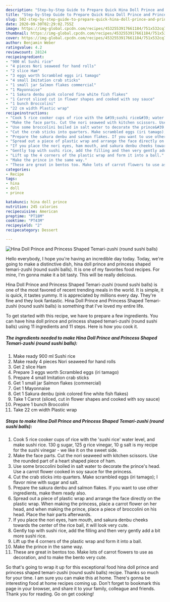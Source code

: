 ```yaml
---
description: "Step-by-Step Guide to Prepare Quick Hina Doll Prince and Princess Shaped Temari-zushi (round sushi balls)"
title: "Step-by-Step Guide to Prepare Quick Hina Doll Prince and Princess Shaped Temari-zushi (round sushi balls)"
slug: 502-step-by-step-guide-to-prepare-quick-hina-doll-prince-and-princess-shaped-temari-zushi-round-sushi-balls
date: 2020-09-30T02:29:02.755Z
image: https://img-global.cpcdn.com/recipes/4532553917661184/751x532cq70/hina-doll-prince-and-princess-shaped-temari-zushi-round-sushi-balls-recipe-main-photo.jpg
thumbnail: https://img-global.cpcdn.com/recipes/4532553917661184/751x532cq70/hina-doll-prince-and-princess-shaped-temari-zushi-round-sushi-balls-recipe-main-photo.jpg
cover: https://img-global.cpcdn.com/recipes/4532553917661184/751x532cq70/hina-doll-prince-and-princess-shaped-temari-zushi-round-sushi-balls-recipe-main-photo.jpg
author: Benjamin Weber
ratingvalue: 4.2
reviewcount: 28124
recipeingredient:
- "900 ml Sushi rice"
- "4 pieces Nori seaweed for hand rolls"
- "2 slice Ham"
- "3 eggs worth Scrambled eggs iri tamago"
- "4 small Imitation crab sticks"
- "1 small jar Salmon flakes commercial"
- "1 Mayonnaise"
- "1 Sakura denbu pink colored fine white fish flakes"
- "1 Carrot sliced cut in flower shapes and cooked with soy sauce"
- "1 bunch Broccolini"
- "22 cm width Plastic wrap"
recipeinstructions:
- "Cook 5 rice cooker cups of rice with the &#39;sushi rice&#39; water level, and make sushi rice. 130 g sugar, 125 g rice vinegar, 10 g salt is my recipe for the sushi vinegar - we like it on the sweet side."
- "Make the face parts. Cut the nori seaweed with kitchen scissors. Use the rounded part of a heart shaped piece of ham."
- "Use some broccolini boiled in salt water to decorate the prince&#39;s head. Use a carrot flower cooked in soy sauce for the princess."
- "Cut the crab sticks into quarters. Make scrambled eggs (iri tamago); I flavor mine with sugar and salt."
- "Prepare the sakura denbu and salmon flakes. If you want to use other ingredients, make them ready also."
- "Spread out a piece of plastic wrap and arrange the face directly on the plastic wrap. When making the princess, place a carrot flower on her head, and when making the prince, place a piece of broccolini on his head. Place the hair parts afterwards."
- "If you place the nori eyes, ham mouth, and sakura denbu cheeks towards the center of the rice ball, it will look very cute."
- "Gently top with sushi rice, add the filling and then very gently add a bit more sushi rice."
- "Lift up the 4 corners of the plastic wrap and form it into a ball."
- "Make the prince in the same way."
- "These are great in bentos too. Make lots of carrot flowers to use as decoration, and to make the bento very cute."
categories:
- Recipe
tags:
- hina
- doll
- prince

katakunci: hina doll prince 
nutrition: 245 calories
recipecuisine: American
preptime: "PT18M"
cooktime: "PT43M"
recipeyield: "2"
recipecategory: Dessert

---
```



![Hina Doll Prince and Princess Shaped Temari-zushi (round sushi balls)](https://img-global.cpcdn.com/recipes/4532553917661184/751x532cq70/hina-doll-prince-and-princess-shaped-temari-zushi-round-sushi-balls-recipe-main-photo.jpg)

Hello everybody, I hope you're having an incredible day today. Today, we're going to make a distinctive dish, hina doll prince and princess shaped temari-zushi (round sushi balls). It is one of my favorites food recipes. For mine, I'm gonna make it a bit tasty. This will be really delicious.



Hina Doll Prince and Princess Shaped Temari-zushi (round sushi balls) is one of the most favored of recent trending meals in the world. It is simple, it is quick, it tastes yummy. It is appreciated by millions every day. They're fine and they look fantastic. Hina Doll Prince and Princess Shaped Temari-zushi (round sushi balls) is something that I've loved my entire life.


To get started with this recipe, we have to prepare a few ingredients. You can have hina doll prince and princess shaped temari-zushi (round sushi balls) using 11 ingredients and 11 steps. Here is how you cook it.

<!--inarticleads1-->

##### The ingredients needed to make Hina Doll Prince and Princess Shaped Temari-zushi (round sushi balls):

1. Make ready 900 ml Sushi rice
1. Make ready 4 pieces Nori seaweed for hand rolls
1. Get 2 slice Ham
1. Prepare 3 eggs worth Scrambled eggs (iri tamago)
1. Prepare 4 small Imitation crab sticks
1. Get 1 small jar Salmon flakes (commercial)
1. Get 1 Mayonnaise
1. Get 1 Sakura denbu (pink colored fine white fish flakes)
1. Take 1 Carrot (sliced, cut in flower shapes and cooked with soy sauce)
1. Prepare 1 bunch Broccolini
1. Take 22 cm width Plastic wrap




<!--inarticleads2-->

##### Steps to make Hina Doll Prince and Princess Shaped Temari-zushi (round sushi balls):

1. Cook 5 rice cooker cups of rice with the &#39;sushi rice&#39; water level, and make sushi rice. 130 g sugar, 125 g rice vinegar, 10 g salt is my recipe for the sushi vinegar - we like it on the sweet side.
1. Make the face parts. Cut the nori seaweed with kitchen scissors. Use the rounded part of a heart shaped piece of ham.
1. Use some broccolini boiled in salt water to decorate the prince&#39;s head. Use a carrot flower cooked in soy sauce for the princess.
1. Cut the crab sticks into quarters. Make scrambled eggs (iri tamago); I flavor mine with sugar and salt.
1. Prepare the sakura denbu and salmon flakes. If you want to use other ingredients, make them ready also.
1. Spread out a piece of plastic wrap and arrange the face directly on the plastic wrap. When making the princess, place a carrot flower on her head, and when making the prince, place a piece of broccolini on his head. Place the hair parts afterwards.
1. If you place the nori eyes, ham mouth, and sakura denbu cheeks towards the center of the rice ball, it will look very cute.
1. Gently top with sushi rice, add the filling and then very gently add a bit more sushi rice.
1. Lift up the 4 corners of the plastic wrap and form it into a ball.
1. Make the prince in the same way.
1. These are great in bentos too. Make lots of carrot flowers to use as decoration, and to make the bento very cute.




So that's going to wrap it up for this exceptional food hina doll prince and princess shaped temari-zushi (round sushi balls) recipe. Thanks so much for your time. I am sure you can make this at home. There's gonna be interesting food at home recipes coming up. Don't forget to bookmark this page in your browser, and share it to your family, colleague and friends. Thank you for reading. Go on get cooking!
